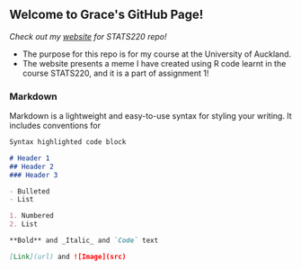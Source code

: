## Welcome to Grace's GitHub Page!

_Check out my [website](https://grace0120.github.io/stats220/) for STATS220 repo!_

- The purpose for this repo is for my course at the University of Auckland.
- The website presents a meme I have created using R code learnt in the course STATS220, and it is a part of assignment 1!

### Markdown

Markdown is a lightweight and easy-to-use syntax for styling your writing. It includes conventions for

```markdown
Syntax highlighted code block

# Header 1
## Header 2
### Header 3

- Bulleted
- List

1. Numbered
2. List

**Bold** and _Italic_ and `Code` text

[Link](url) and ![Image](src)
```
